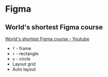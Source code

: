 # Figma <Tag variant='brand' value="0.5 h" />

## World's shortest Figma course <Tag value='0.5 h' />

[World's shortest Figma course - Youtube](https://www.youtube.com/watch?v=MlsV3hu84as)

- `f` - frame
- `r` - rectangle
- `o` - circle
- Layout grid
- Auto layout
